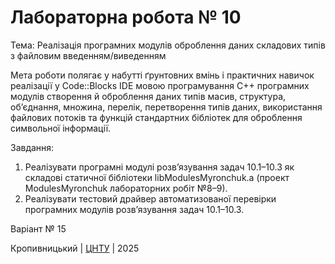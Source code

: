 ﻿# Лабораторна робота № 10

Тема: Реалізація програмних модулів оброблення даних складових типів з файловим введенням/виведенням

Мета роботи полягає у набутті ґрунтовних вмінь і практичних навичок реалізації у Code::Blocks IDE мовою програмування С++ програмних модулів створення й оброблення даних типів масив, структура, об’єднання, множина, перелік, перетворення типів даних, використання файлових потоків та функцій стандартних бібліотек для оброблення символьної інформації.

Завдання:
1. Реалізувати програмні модулі розв’язування задач 10.1–10.3 як складові статичної бібліотеки libModulesMyronchuk.а (проект ModulesMyronchuk лабораторних робіт №8–9).
2. Реалізувати тестовий драйвер автоматизованої перевірки програмних модулів розв’язування задач 10.1–10.3.

Варіант № 15


Кропивницький | <a href="http://www.kntu.kr.ua/">ЦНТУ</a> | 2025

